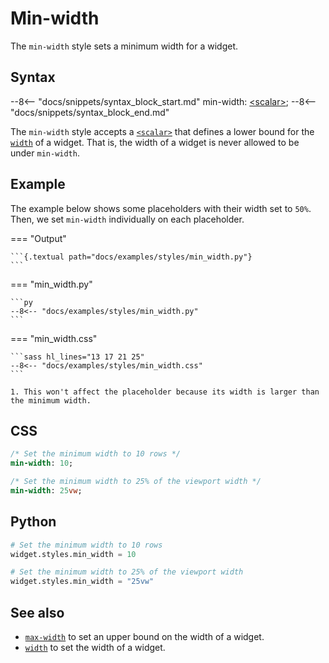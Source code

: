 # Min-width

The `min-width` style sets a minimum width for a widget.

## Syntax

--8<-- "docs/snippets/syntax_block_start.md"
min-width: <a href="../../css_types/scalar">&lt;scalar&gt;</a>;
--8<-- "docs/snippets/syntax_block_end.md"

The `min-width` style accepts a [`<scalar>`](../css_types/scalar.md) that defines a lower bound for the [`width`](./width.md) of a widget.
That is, the width of a widget is never allowed to be under `min-width`.

## Example

The example below shows some placeholders with their width set to `50%`.
Then, we set `min-width` individually on each placeholder.

=== "Output"

    ```{.textual path="docs/examples/styles/min_width.py"}
    ```

=== "min_width.py"

    ```py
    --8<-- "docs/examples/styles/min_width.py"
    ```

=== "min_width.css"

    ```sass hl_lines="13 17 21 25"
    --8<-- "docs/examples/styles/min_width.css"
    ```

    1. This won't affect the placeholder because its width is larger than the minimum width.

## CSS

```sass
/* Set the minimum width to 10 rows */
min-width: 10;

/* Set the minimum width to 25% of the viewport width */
min-width: 25vw;
```

## Python

```python
# Set the minimum width to 10 rows
widget.styles.min_width = 10

# Set the minimum width to 25% of the viewport width
widget.styles.min_width = "25vw"
```

## See also

 - [`max-width`](./max_width.md) to set an upper bound on the width of a widget.
 - [`width`](./width.md) to set the width of a widget.
